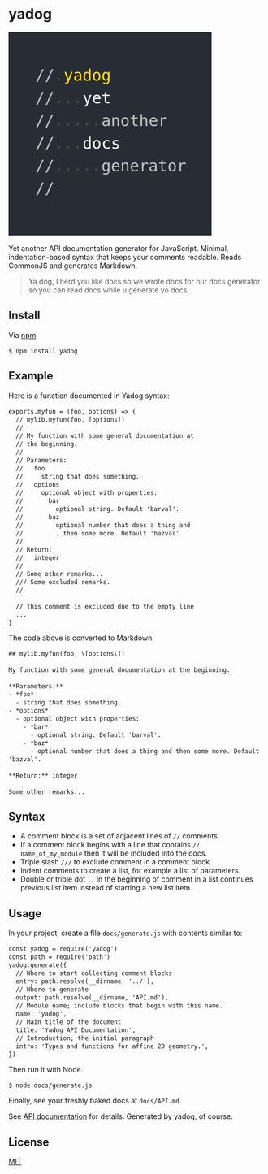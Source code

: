 # yadog

![Yadog logo](doc/yadog_logo.png)

Yet another API documentation generator for JavaScript. Minimal, indentation-based syntax that keeps your comments readable. Reads CommonJS and generates Markdown.

> Ya dog, I herd you like docs so we wrote docs for our docs generator so you can read docs while u generate yo docs.


## Install

Via [npm](https://www.npmjs.com/package/yadog)

    $ npm install yadog


## Example

Here is a function documented in Yadog syntax:

    exports.myfun = (foo, options) => {
      // mylib.myfun(foo, [options])
      //
      // My function with some general documentation at
      // the beginning.
      //
      // Parameters:
      //   foo
      //     string that does something.
      //   options
      //     optional object with properties:
      //       bar
      //         optional string. Default 'barval'.
      //       baz
      //         optional number that does a thing and
      //         ..then some more. Default 'bazval'.
      //
      // Return:
      //   integer
      //
      // Some other remarks...
      /// Some excluded remarks.
      //

      // This comment is excluded due to the empty line
      ...
    }

The code above is converted to Markdown:

    ## mylib.myfun(foo, \[options\])

    My function with some general documentation at the beginning.

    **Parameters:**
    - *foo*
      - string that does something.
    - *options*
      - optional object with properties:
        - *bar*
          - optional string. Default 'barval'.
        - *baz*
          - optional number that does a thing and then some more. Default 'bazval'.

    **Return:** integer

    Some other remarks...


## Syntax

- A comment block is a set of adjacent lines of `//` comments.
- If a comment block begins with a line that contains `// name_of_my_module` then it will be included into the docs.
- Triple slash `///` to exclude comment in a comment block.
- Indent comments to create a list, for example a list of parameters.
- Double or triple dot `..` in the beginning of comment in a list continues previous list item instead of starting a new list item.


## Usage

In your project, create a file `docs/generate.js` with contents similar to:

    const yadog = require('yadog')
    const path = require('path')
    yadog.generate({
      // Where to start collecting comment blocks
      entry: path.resolve(__dirname, '../'),
      // Where to generate
      output: path.resolve(__dirname, 'API.md'),
      // Module name; include blocks that begin with this name.
      name: 'yadog',
      // Main title of the document
      title: 'Yadog API Documentation',
      // Introduction; the initial paragraph
      intro: 'Types and functions for affine 2D geometry.',
    })

Then run it with Node.

    $ node docs/generate.js

Finally, see your freshly baked docs at `docs/API.md`.

See [API documentation](API.md) for details. Generated by yadog, of course.


## License

[MIT](LICENSE)
